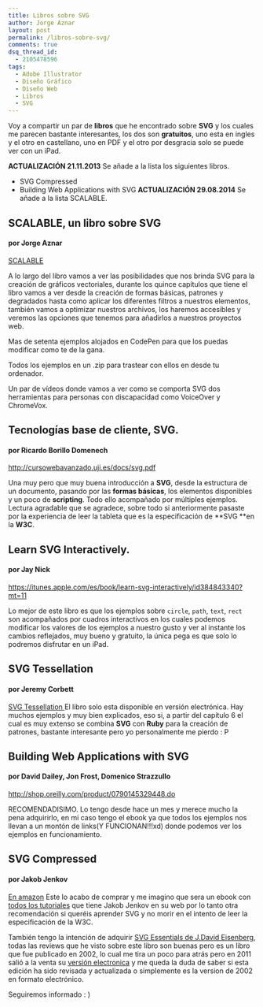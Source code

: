 ```yaml
---
title: Libros sobre SVG
author: Jorge Aznar
layout: post
permalink: /libros-sobre-svg/
comments: true
dsq_thread_id:
  - 2105478596
tags:
  - Adobe Illustrator
  - Diseño Gráfico
  - Diseño Web
  - Libros
  - SVG
---
```

Voy a compartir un par de **libros** que he encontrado sobre **SVG** y los cuales me parecen bastante interesantes, los dos son **gratuitos**, uno esta en ingles y el otro en castellano, uno en PDF y el otro por desgracia solo se puede ver con un iPad.

<!--more-->

**ACTUALIZACIÓN 21.11.2013**
Se añade a la lista los siguientes libros.

*   SVG Compressed
*   Building Web Applications with SVG
**ACTUALIZACIÓN 29.08.2014**
Se añade a la lista SCALABLE.

## SCALABLE, un libro sobre SVG

#### por Jorge Aznar

<a href="leanpub.com/scalable" target="_blank">SCALABLE</a>

A lo largo del libro vamos a ver las posibilidades que nos brinda SVG para la creación de gráficos vectoriales, durante los quince capítulos que tiene el libro vamos a ver desde la creación de formas básicas, patrones y degradados hasta como aplicar los diferentes filtros a nuestros elementos, también vamos a optimizar nuestros archivos, los haremos accesibles y veremos las opciones que tenemos para añadirlos a nuestros proyectos web.

Mas de setenta ejemplos alojados en CodePen para que los puedas modificar como te de la gana.

Todos los ejemplos en un .zip para trastear con ellos en desde tu ordenador.

Un par de vídeos donde vamos a ver como se comporta SVG dos herramientas para personas con discapacidad como VoiceOver y ChromeVox.

## Tecnologías base de cliente, SVG.

#### por Ricardo Borillo Domenech

<a href="http://cursowebavanzado.uji.es/docs/svg.pdf" target="_blank">http://cursowebavanzado.uji.es/docs/svg.pdf</a>

Una muy pero que muy buena introducción a **SVG**, desde la estructura de un documento, pasando por las **formas básicas**, los elementos disponibles y un poco de **scripting**. Todo ello acompañado por múltiples ejemplos. Lectura agradable que se agradece, sobre todo si anteriormente pasaste por la experiencia de leer la tableta que es la especificación de **SVG **en la **W3C**.

## Learn SVG Interactively.

#### por Jay Nick

<a href="https://itunes.apple.com/es/book/learn-svg-interactively/id384843340?mt=11" target="_blank">https://itunes.apple.com/es/book/learn-svg-interactively/id384843340?mt=11</a>

Lo mejor de este libro es que los ejemplos sobre `circle`, `path`, `text`, `rect `son acompañados por cuadros interactivos en los cuales podemos modificar los valores de los ejemplos a nuestro gusto y ver al instante los cambios reflejados, muy bueno y gratuito, la única pega es que solo lo podremos disfrutar en un iPad.

## SVG Tessellation

#### por Jeremy Corbett

<a href="http://www.amazon.es/SVG-Tessellation-ebook/dp/B00DAKS1U8/ref=sr_1_1?s=digital-text&#038;ie=UTF8&#038;qid=1372320243&#038;sr=1-1" target="_blank">SVG Tessellation </a>
El libro solo esta disponible en versión electrónica. Hay muchos ejemplos y muy bien explicados, eso si, a partir del capítulo 6 el cual es muy extenso se combina **SVG** con **Ruby** para la creación de patrones, bastante interesante pero yo personalmente me pierdo : P

## Building Web Applications with SVG

#### por David Dailey, Jon Frost, Domenico Strazzullo

<a href="http://shop.oreilly.com/product/0790145329448.do" target="_blank">http://shop.oreilly.com/product/0790145329448.do</a>

RECOMENDADISIMO. Lo tengo desde hace un mes y merece mucho la pena adquirirlo, en mi caso tengo el ebook ya que todos los ejemplos nos llevan a un montón de links(Y FUNCIONAN!!!xd) donde podemos ver los ejemplos en funcionamiento.

## SVG Compressed

#### por Jakob Jenkov

<a href="http://www.amazon.es/SVG-Compressed-Jakob-Jenkov-ebook/dp/B00EO47BSM?&#038;tag=rnwap-20" target="_blank">En amazon</a>
Este lo acabo de comprar y me imagino que sera un ebook con <a href="http://tutorials.jenkov.com/svg/index.html" target="_blank">todos los tutoriales</a> que tiene Jakob Jenkov en su web por lo tanto otra recomendación si queréis aprender SVG y no morir en el intento de leer la especificación de la W3C.

También tengo la intención de adquirir <a href="http://www.amazon.es/dp/0596002238/ref=cm_sw_r_tw_dp_In.Yrb17GNMPF" target="_blank">SVG Essentials de J.David Eisenberg</a>, todas las reviews que he visto sobre este libro son buenas pero es un libro que fue publicado en 2002, lo cual me tira un poco para atrás pero en 2011 salió a la venta su <a href="http://www.amazon.es/dp/0596002238/ref=cm_sw_r_tw_dp_In.Yrb17GNMPF" target="_blank">versión electronica</a> y me queda la duda de saber si esta edición ha sido revisada y actualizada o simplemente es la version de 2002 en formato electrónico.

Seguiremos informado : )
